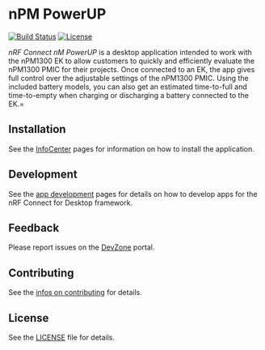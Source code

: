 # nPM PowerUP

[![Build Status](https://dev.azure.com/NordicSemiconductor/Wayland/_apis/build/status/NordicPlayground.pc-nrfconnect-npm?branchName=main)](https://dev.azure.com/NordicSemiconductor/Wayland/_build/latest?definitionId=127&branchName=master)
[![License](https://img.shields.io/badge/license-Modified%20BSD%20License-blue.svg)](LICENSE)

_nRF Connect nM PowerUP_ is a desktop application intended to work with the
nPM1300 EK to allow customers to quickly and efficiently evaluate the nPM1300
PMIC for their projects. Once connected to an EK, the app gives full control
over the adjustable settings of the nPM1300 PMIC. Using the included battery
models, you can also get an estimated time-to-full and time-to-empty when
charging or discharging a battery connected to the EK.=

## Installation

See the
[InfoCenter](https://infocenter.nordicsemi.com/index.jsp?topic=%2Fstruct_nrftools%2Fstruct%2Fnrftools_nrfconnect.html)
pages for information on how to install the application.

## Development

See the
[app development](https://nordicsemiconductor.github.io/pc-nrfconnect-docs/)
pages for details on how to develop apps for the nRF Connect for Desktop
framework.

## Feedback

Please report issues on the [DevZone](https://devzone.nordicsemi.com) portal.

## Contributing

See the
[infos on contributing](https://nordicsemiconductor.github.io/pc-nrfconnect-docs/contributing)
for details.

## License

See the [LICENSE](LICENSE) file for details.
